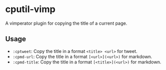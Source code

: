 # cputil-vimp

A vimperator plugin for copying the title of a current page.

## Usage

* `:cptweet`: Copy the title in a format `<title> <url>` for tweet.
* `:cpmd-url`: Copy the title in a format `[<url>](<url>)` for markdown.
* `:cpmd-title`: Copy the title in a format `[<title>](<url>)` for markdown.
